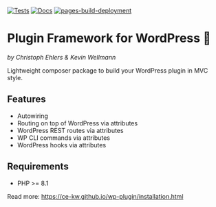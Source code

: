 [![Tests](https://github.com/Ce-Kw/wp-plugin/actions/workflows/tests.yml/badge.svg?branch=master)](https://github.com/Ce-Kw/wp-plugin/actions/workflows/tests.yml)
[![Docs](https://github.com/Ce-Kw/wp-plugin/actions/workflows/docs.yml/badge.svg?branch=master)](https://github.com/Ce-Kw/wp-plugin/actions/workflows/docs.yml)
[![pages-build-deployment](https://github.com/Ce-Kw/wp-plugin/actions/workflows/pages/pages-build-deployment/badge.svg?branch=gh-pages)](https://github.com/Ce-Kw/wp-plugin/actions/workflows/pages/pages-build-deployment)

# Plugin Framework for WordPress 🚀
*by Christoph Ehlers & Kevin Wellmann* 

Lightweight composer package to build your WordPress plugin in MVC style.

## Features

* Autowiring
* Routing on top of WordPress via attributes
* WordPress REST routes via attributes
* WP CLI commands via attributes
* WordPress hooks via attributes

## Requirements

* PHP >= 8.1

Read more: https://ce-kw.github.io/wp-plugin/installation.html